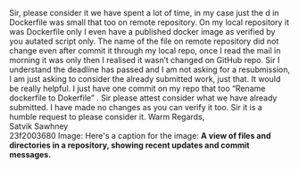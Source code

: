Sir, please consider it we have spent a lot of time, in my case just the d in
Dockerfile was small that too on remote repository. On my local repository it
was Dockerfile only I even have a published docker image as verified by you
autated script only. The name of the file on remote repository did not change
even after commit it through my local repo, once I read the mail in morning it
was only then I realised it wasn’t changed on GitHub repo.
Sir I understand the deadline has passed and I am not asking for a
resubmission, I am just asking to consider the already submitted work, just
that. It would be really helpful. I just have one commit on my repo that too
“Rename dockerfile to Dokerfile” . Sir please attest consider what we have
already submitted. I have made no changes as you can verify it too.
Sir it is a humble request to please consider it.
Warm Regards,  
Satvik Sawhney  
23f2003680
Image: Here's a caption for the image: **A view of files and directories in a
repository, showing recent updates and commit messages.**